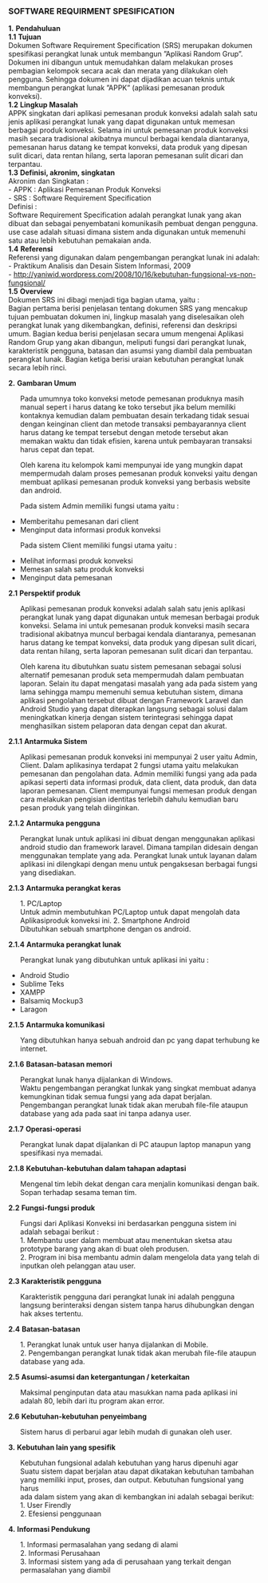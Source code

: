 
### SOFTWARE REQUIRMENT SPESIFICATION


**1.** **Pendahuluan** <br>
	**1.1**	**Tujuan** <br>
		Dokumen Software Requirement Specification (SRS) merupakan dokumen spesifikasi perangkat lunak untuk membangun ”Aplikasi Random Grup”. Dokumen ini dibangun untuk memudahkan dalam melakukan proses pembagian kelompok secara acak dan merata yang dilakukan oleh pengguna. Sehingga dokumen ini dapat dijadikan acuan teknis untuk membangun perangkat lunak ”APPK” (aplikasi pemesanan produk konveksi). <br>
	**1.2**	**Lingkup Masalah** <br>
		APPK singkatan dari aplikasi pemesanan produk konveksi adalah salah satu jenis aplikasi perangkat lunak yang dapat digunakan untuk memesan berbagai produk konveksi. Selama ini untuk pemesanan produk konveksi masih secara tradisional akibatnya muncul berbagai kendala diantaranya, pemesanan harus datang ke tempat konveksi, data produk yang dipesan sulit dicari, data rentan hilang, serta laporan pemesanan sulit dicari dan terpantau. <br>
	**1.3**	**Definisi, akronim, singkatan** <br>
		Akronim dan Singkatan : <br>
		- APPK : Aplikasi Pemesanan Produk Konveksi <br>
		- SRS : Software Requirement Specification <br>
		Definisi : <br>
		Software Requirement Specification adalah perangkat lunak yang akan dibuat dan sebagai penyembatani komunikasih pembuat dengan pengguna. use case adalah situasi dimana sistem anda digunakan untuk memenuhi satu atau lebih kebutuhan pemakaian anda. <br>
	**1.4**	**Referensi** <br>
		Referensi yang digunakan dalam pengembangan perangkat lunak ini adalah: <br>
			- Praktikum Analisis dan Desain Sistem Informasi, 2009 <br>
			- http://yaniwid.wordpress.com/2008/10/16/kebutuhan-fungsional-vs-non-fungsional/ <br>
	**1.5**	**Overview** <br>
		Dokumen SRS ini dibagi menjadi tiga bagian utama, yaitu : <br>
		Bagian pertama berisi penjelasan tentang dokumen SRS yang mencakup tujuan pembuatan dokumen ini, lingkup masalah yang diselesaikan oleh perangkat lunak yang dikembangkan, definisi, referensi dan deskripsi umum. Bagian kedua berisi penjelasan secara umum mengenai Aplikasi Random Grup yang akan dibangun, meliputi fungsi dari perangkat lunak, karakteristik pengguna, batasan dan asumsi yang diambil dala pembuatan perangkat lunak. Bagian ketiga berisi uraian kebutuhan perangkat lunak secara lebih rinci.

**2.** **Gambaran Umum**<br>
<ol>Pada umumnya toko konveksi metode pemesanan produknya masih manual sepert	i harus datang ke toko tersebut jika belum memiliki kontaknya kemudian dalam pembuatan desain terkadang tidak sesuai dengan keinginan client dan metode transaksi pembayarannya client harus datang ke tempat tersebut dengan metode tersebut akan memakan waktu dan tidak efisien, karena untuk pembayaran transaksi harus cepat dan tepat.<br></ol>

<ol>Oleh karena itu kelompok kami mempunyai ide yang mungkin dapat mempermudah dalam proses pemesanan produk konveksi yaitu dengan membuat aplikasi pemesanan produk konveksi yang berbasis website dan android.</ol>

<ol>Pada sistem Admin memiliki fungsi utama yaitu :<br></ol>

- Memberitahu pemesanan dari client
- Menginput data informasi produk konveksi

<ol>Pada sistem Client memiliki fungsi utama yaitu :<br></ol>

- Melihat informasi produk konveksi
- Memesan salah satu produk konveksi
- Menginput data pemesanan

**2.1** **Perspektif produk**<br>
<ol>Aplikasi pemesanan produk konveksi adalah salah satu jenis aplikasi perangkat lunak yang dapat digunakan untuk memesan berbagai produk konveksi. Selama ini untuk pemesanan produk konveksi masih secara tradisional akibatnya muncul berbagai kendala diantaranya, pemesanan harus datang ke tempat konveksi, data produk yang dipesan sulit dicari, data rentan hilang, serta laporan pemesanan sulit dicari dan terpantau.<br></ol>

<ol>Oleh karena itu dibutuhkan suatu sistem pemesanan sebagai solusi alternatif pemesanan produk seta mempermudah dalam pembuatan laporan. Selain itu dapat mengatasi masalah yang ada pada sistem yang lama sehingga mampu memenuhi semua kebutuhan sistem, dimana aplikasi pengolahan tersebut dibuat dengan Framework Laravel dan Android Studio yang dapat diterapkan langsung sebagai solusi dalam meningkatkan kinerja dengan sistem terintegrasi sehingga dapat menghasilkan sistem pelaporan data dengan cepat dan akurat.<br></ol>

**2.1.1** **Antarmuka Sistem**<br>
	<ol>Aplikasi pemesanan produk konveksi ini mempunyai 2 user yaitu Admin, Client. Dalam aplikasinya terdapat 2 fungsi utama yaitu melakukan pemesanan dan pengolahan data. Admin memiliki fungsi yang ada pada apikasi seperti data informasi produk, data client, data produk, dan data laporan pemesanan. Client mempunyai fungsi memesan produk dengan cara melakukan pengisian identitas terlebih dahulu kemudian baru pesan produk yang telah diinginkan.<br></ol>
**2.1.2** **Antarmuka pengguna**<br>
	<ol>Perangkat lunak untuk aplikasi ini dibuat dengan menggunakan aplikasi android studio dan framework laravel. Dimana tampilan didesain dengan menggunakan template yang ada. Perangkat lunak untuk layanan dalam aplikasi ini dilengkapi dengan menu untuk pengaksesan berbagai fungsi yang disediakan.</ol>

**2.1.3** **Antarmuka perangkat keras**<br>
	<ol>1. PC/Laptop<br>
		Untuk admin membutuhkan PC/Laptop untuk dapat mengolah data Aplikasiproduk konveksi ini.
	2. Smartphone Android<br>
		Dibutuhkan sebuah smartphone dengan os android.</ol>

**2.1.4** **Antarmuka perangkat lunak**<br>
<ol>Perangkat lunak yang dibutuhkan untuk aplikasi ini yaitu :<br></ol>

- Android Studio
- Sublime Teks
- XAMPP
- Balsamiq Mockup3
- Laragon

**2.1.5** **Antarmuka komunikasi**<br> 
<ol>Yang dibutuhkan hanya sebuah android dan pc yang dapat terhubung ke internet.</ol>

**2.1.6** **Batasan-batasan memori**<br>
<ol>
	Perangkat lunak hanya dijalankan di Windows.<br>
	Waktu pengembangan perangkat lunkak yang singkat membuat adanya kemungkinan tidak semua fungsi yang ada dapat berjalan.<br>
	Pengembangan perangkat lunak tidak akan merubah file-file ataupun database yang ada pada saat ini tanpa adanya user.<br>
</ol>

**2.1.7** **Operasi-operasi**<br>
<ol>
	Perangkat lunak dapat dijalankan di PC ataupun laptop manapun yang spesifikasi nya memadai.<br>
</ol>

**2.1.8** **Kebutuhan-kebutuhan dalam tahapan adaptasi**<br>
<ol>
	Mengenal tim lebih dekat dengan cara menjalin komunikasi dengan baik.<br>
	Sopan terhadap sesama teman tim.<br>
</ol>

**2.2** **Fungsi-fungsi produk**<br>
<ol>
	Fungsi dari Aplikasi Konveksi ini berdasarkan pengguna sistem ini adalah sebagai berikut : <br>
	1. Membantu user dalam membuat atau menentukan sketsa atau prototype barang yang akan di buat oleh produsen.<br>
	2. Program ini bisa membantu admin dalam mengelola data yang telah di inputkan oleh pelanggan atau user.<br>
</ol>

**2.3** **Karakteristik pengguna**<br>
<ol>
	Karakteristik pengguna dari perangkat lunak ini adalah pengguna langsung berinteraksi dengan sistem tanpa harus dihubungkan dengan hak akses tertentu.<br>
</ol>

**2.4** **Batasan-batasan**<br>
<ol>
	1. Perangkat lunak untuk user hanya dijalankan di Mobile.<br>
	2. Pengembangan perangkat lunak tidak akan merubah file-file ataupun database yang ada.<br>
</ol>

**2.5** **Asumsi-asumsi dan ketergantungan / keterkaitan**<br>
<ol>
	Maksimal penginputan data atau masukkan nama pada aplikasi ini adalah 80, lebih dari itu program akan error.<br>
</ol>

**2.6** **Kebutuhan-kebutuhan penyeimbang**<br>
<ol>
	Sistem harus di perbarui agar lebih mudah di gunakan oleh user.<br>
</ol>

**3.** **Kebutuhan lain yang spesifik**<br>
	
<ol> 
	Kebutuhan fungsional adalah kebutuhan yang harus dipenuhi agar<br>
	Suatu sistem dapat berjalan atau dapat dikatakan kebutuhan tambahan <br>
	yang memiliki input, proses, dan output. Kebutuhan fungsional yang harus<br>
	ada dalam sistem yang akan di kembangkan ini adalah sebagai berikut:<br>
	1. User Firendly <br>
	2. Efesiensi penggunaan</ol>

**4.** **Informasi Pendukung**<br>
<ol>
		1. Informasi permasalahan yang sedang di alami<br>
		2. Informasi Perusahaan<br>
		3. Informasi sistem yang ada di perusahaan yang terkait dengan permasalahan yang diambil<br>
	</ol>